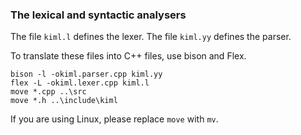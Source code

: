 ### The lexical and syntactic analysers

The file `kiml.l` defines the lexer. The file `kiml.yy` defines the parser.

To translate these files into C++ files, use bison and Flex.

```
bison -l -okiml.parser.cpp kiml.yy
flex -L -okiml.lexer.cpp kiml.l
move *.cpp ..\src
move *.h ..\include\kiml
```

If you are using Linux, please replace `move` with `mv`.
